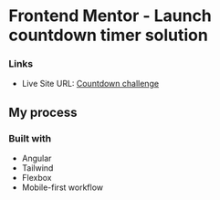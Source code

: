 # Frontend Mentor - Launch countdown timer solution

### Links

- Live Site URL: [Countdown challenge](https://60e66c02da73ca5b5a678d9a--hungry-swanson-e2542e.netlify.app/)

## My process

### Built with

- Angular
- Tailwind
- Flexbox
- Mobile-first workflow
